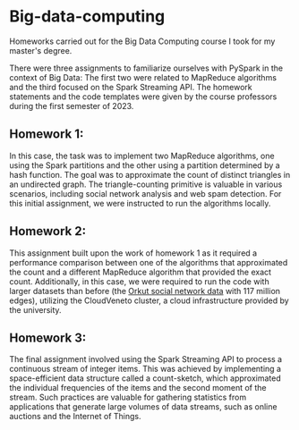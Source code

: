 # Big-data-computing
Homeworks carried out for the Big Data Computing course I took for my master's degree.

There were three assignments to familiarize ourselves with PySpark in the context of Big Data: The first two were related to MapReduce algorithms and the third focused on the Spark Streaming API. The homework statements and the code templates were given by the course professors during the first semester of 2023.

## Homework 1:
In this case, the task was to implement two MapReduce algorithms, one using the Spark partitions and the other using a partition determined by a hash function. The goal was to approximate the count of distinct triangles in an undirected graph. The triangle-counting primitive is valuable in various scenarios, including social network analysis and web spam detection. For this initial assignment, we were instructed to run the algorithms locally.

## Homework 2:
This assignment built upon the work of homework 1 as it required a performance comparison between one of the algorithms that approximated the count and a different MapReduce algorithm that provided the exact count. Additionally, in this case, we were required to run the code with larger datasets than before (the [Orkut social network data](https://snap.stanford.edu/data/com-Orkut.html) with 117 million edges), utilizing the CloudVeneto cluster, a cloud infrastructure provided by the university.

## Homework 3:
The final assignment involved using the Spark Streaming API to process a continuous stream of integer items. This was achieved by implementing a space-efficient data structure called a count-sketch, which approximated the individual frequencies of the items and the second moment of the stream. Such practices are valuable for gathering statistics from applications that generate large volumes of data streams, such as online auctions and the Internet of Things.
